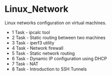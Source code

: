 # Linux_Network
Linux networks configuration on virtual machines.

- 1 Task - ipcalc tool
- 2 Task - Static routing between two machines
- 3 Task - iperf3 utility
- 4 Task - Network firewall
- 5 Task - Static network routing
- 6 Task - Dynamic IP configuration using DHCP
- 7 Task - NAT
- 8 Task - Introduction to SSH Tunnels
